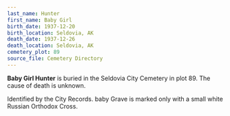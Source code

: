 ```yaml
---
last_name: Hunter
first_name: Baby Girl
birth_date: 1937-12-20
birth_location: Seldovia, AK
death_date: 1937-12-26
death_location: Seldovia, AK
cemetery_plot: 89
source_file: Cemetery Directory
---
```

**Baby Girl   Hunter** is buried in the Seldovia City Cemetery in plot 89.  The cause of death is unknown.

Identified by the City Records.
baby
Grave is marked only with a small white Russian Orthodox Cross.
